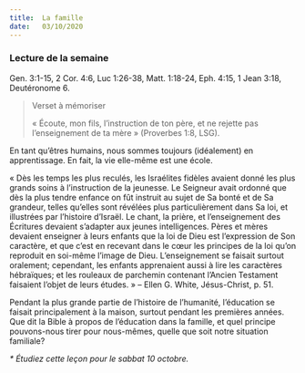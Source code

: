 ```yaml
---
title:  La famille
date:   03/10/2020
---
```


### Lecture de la semaine
Gen. 3:1-15, 2 Cor. 4:6, Luc 1:26-38, Matt. 1:18-24, Eph. 4:15, 1 Jean 3:18, Deutéronome 6.

> <p>Verset à mémoriser</p>
> « Écoute, mon fils, l’instruction de ton père, et ne rejette pas l’enseignement de ta mère » (Proverbes 1:8, LSG).

En tant qu’êtres humains, nous sommes toujours (idéalement) en apprentissage. En fait, la vie elle-même est une école.

« Dès les temps les plus reculés, les Israélites fidèles avaient donné les plus grands soins à l’instruction de la jeunesse. Le Seigneur avait ordonné que dès la plus tendre enfance on fût instruit au sujet de Sa bonté et de Sa grandeur, telles qu’elles sont révélées plus particulièrement dans Sa loi, et illustrées par l’histoire d’Israël. Le chant, la prière, et l’enseignement des Écritures devaient s’adapter aux jeunes intelligences. Pères et mères devaient enseigner à leurs enfants que la loi de Dieu est l’expression de Son caractère, et que c’est en recevant dans le cœur les principes de la loi qu’on reproduit en soi-même l’image de Dieu. L’enseignement se faisait surtout oralement; cependant, les enfants apprenaient aussi à lire les caractères hébraïques; et les rouleaux de parchemin contenant l’Ancien Testament faisaient l’objet de leurs études. » – Ellen G. White, Jésus-Christ, p. 51.

Pendant la plus grande partie de l’histoire de l’humanité, l’éducation se faisait principalement à la maison, surtout pendant les premières années. Que dit la Bible à propos de l’éducation dans la famille, et quel principe pouvons-nous tirer pour nous-mêmes, quelle que soit notre situation familiale?

_* Étudiez cette leçon pour le sabbat 10 octobre._